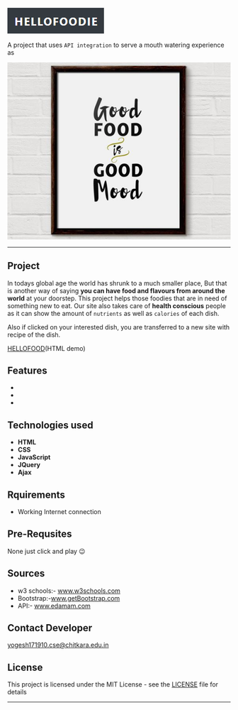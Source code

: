 ![img](https://github.com/Yogesh0102/project/blob/master/TITLE.png)

A project that uses `API integration` to serve a mouth watering experience as

![img](https://github.com/Yogesh0102/project/blob/master/abcd.jpg)

***
## Project 

In todays global age the world has shrunk to a much smaller place, But that is another way of saying **you can have food and flavours from around the world** at your doorstep. This project helps those foodies that are in need of something new to eat. Our site also takes care of **health conscious** people as it can show the amount of `nutrients` as well as `calories` of each dish.

Also if clicked on your interested dish, you are transferred to a new site with recipe of the dish.


<a href="http://htmlpreview.github.io/?https://github.com/Yogesh0102/project/blob/master/index.html" target="_blank">HELLOFOOD</a>(HTML demo)

## Features
- 
- 
- 

## Technologies used
- **HTML**
- **CSS**
- **JavaScript**
- **JQuery**
- **Ajax**

## Rquirements
- Working Internet connection

## Pre-Requsites 
None just click and play 😉

## Sources
- w3 schools:- www.w3schools.com
- Bootstrap:-www.getBootstrap.com
- API:- www.edamam.com


## Contact Developer
yogesh171910.cse@chitkara.edu.in

## License
This project is licensed under the MIT License - see the [LICENSE](https://github.com/Yogesh0102/project/blob/master/LICENSE) file for details

***
